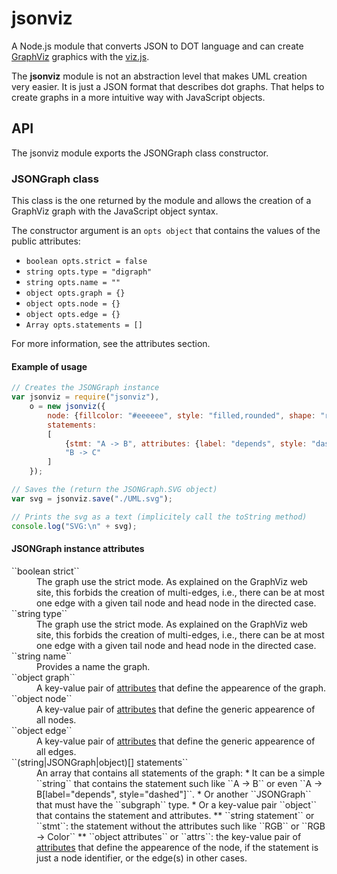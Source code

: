 # jsonviz

A Node.js module that converts JSON to DOT language and can create [GraphViz](http://www.graphviz.org/)
graphics with the [viz.js](https://www.npmjs.com/package/viz.js).

The **jsonviz** module is not an abstraction level that makes UML creation very easier.
It is just a JSON format that describes dot graphs. That helps to create graphs
in a more intuitive way with JavaScript objects.

## API

The jsonviz module exports the JSONGraph class constructor.

### JSONGraph class

This class is the one returned by the module and allows the creation of a
GraphViz graph with the JavaScript object syntax.

The constructor argument is an ``opts object`` that contains the
values of the public attributes:

* ``boolean opts.strict = false``
* ``string opts.type = "digraph"``
* ``string opts.name = ""``
* ``object opts.graph = {}``
* ``object opts.node = {}``
* ``object opts.edge = {}``
* ``Array opts.statements = []``

For more information, see the attributes section.

#### Example of usage

```js
// Creates the JSONGraph instance
var jsonviz = require("jsonviz"),
    o = new jsonviz({
        node: {fillcolor: "#eeeeee", style: "filled,rounded", shape: "rect"},
        statements:
        [
            {stmt: "A -> B", attributes: {label: "depends", style: "dashed", arrowhead: "open"}},
            "B -> C"
        ]
    });

// Saves the (return the JSONGraph.SVG object)
var svg = jsonviz.save("./UML.svg");

// Prints the svg as a text (implicitely call the toString method)
console.log("SVG:\n" + svg);
```

#### JSONGraph instance attributes

<dl>
  <dt>``boolean strict``</dt>
    <dd>The graph use the strict mode. As explained on the GraphViz web site,
    this forbids the creation of multi-edges, i.e., there can be at most one
    edge with a given tail node and head node in the directed case.</dd>
    
  <dt>``string type``</dt>
    <dd>The graph use the strict mode. As explained on the GraphViz web site,
    this forbids the creation of multi-edges, i.e., there can be at most one
    edge with a given tail node and head node in the directed case.</dd>
  
  <dt>``string name``</dt>
    <dd>Provides a name the graph.</dd>
  
  <dt>``object graph``</dt>
    <dd>A key-value pair of
        <a href="https://www.graphviz.org/doc/info/attrs.html">attributes</a>
        that define the appearence of the graph.</dd>
    
  <dt>``object node``</dt>
    <dd>A key-value pair of
        <a href="https://www.graphviz.org/doc/info/attrs.html">attributes</a>
        that define the generic appearence of all nodes.</dd>
  
  <dt>``object edge``</dt>
    <dd>A key-value pair of
        <a href="https://www.graphviz.org/doc/info/attrs.html">attributes</a>
        that define the generic appearence of all edges.</dd>
  
  <dt>``(string|JSONGraph|object)[] statements``</dt>
    <dd>
        An array that contains all statements of the graph:
        * It can be a simple ``string`` that contains the statement such like ``A -> B``
        or even ``A -> B[label="depends", style="dashed"]``.
        * Or another ``JSONGraph`` that must have the ``subgraph`` type.
        * Or a key-value pair ``object`` that contains the statement and attributes.
        ** ``string statement`` or ``stmt``: the statement without the attributes such like 
        ``RGB`` or ``RGB -> Color``
        ** ``object attributes`` or ``attrs``: the key-value pair of 
        <a href="https://www.graphviz.org/doc/info/attrs.html">attributes</a> that define
        the appearence of the node, if the statement is just a node identifier,
        or the edge(s) in other cases.
    </dd>
</dl>
